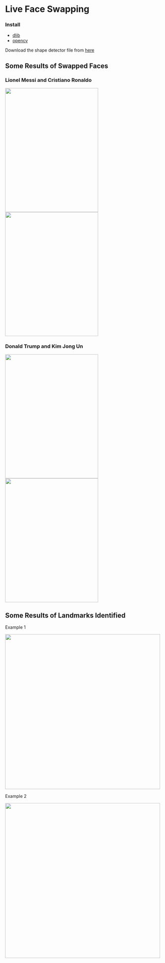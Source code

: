 # Live Face Swapping

### Install

 - [dlib](https://github.com/davisking/dlib)
 - [opencv](https://opencv.com)

Download the shape detector file from [here](http://dlib.net/files/shape_predictor_68_face_landmarks.dat.bz2)

## Some Results of Swapped Faces


### Lionel Messi and Cristiano Ronaldo

<img src="https://github.com/hoangmanhkhiem/Face_Swapper/RSM.jpg" alt="" data-canonical-src="https://github.com/hoangmanhkhiem/Face_Swapper/RSM.jpg" width="300" height="400" />


<img src="https://github.com/hoangmanhkhiem/Face_Swapper/MSR.jpg" alt="" data-canonical-src="https://github.com/hoangmanhkhiem/Face_Swapper/RSM.jpg" width="300" height="400" />



### Donald Trump and Kim Jong Un

<img src="https://github.com/hoangmanhkhiem/Face_Swapper/TSK.jpg" alt="" data-canonical-src="https://github.com/hoangmanhkhiem/Face_Swapper/RSM.jpg" width="300" height="400" />


<img src="https://github.com/hoangmanhkhiem/Face_Swapper/KST.jpg" alt="" data-canonical-src="https://github.com/hoangmanhkhiem/Face_Swapper/RSM.jpg" width="300" height="400" />



## Some Results of Landmarks Identified


Example 1

<img src="https://github.com/hoangmanhkhiem/Face_Swapper/Example%201.png" alt="" data-canonical-src="https://github.com/hoangmanhkhiem/Face_Swapper/Example%201.png" width="500" height="500" />


Example 2 

<img src="https://github.com/hoangmanhkhiem/Face_Swapper/Example%202.png" alt="" data-canonical-src="https://github.com/hoangmanhkhiem/Face_Swapper/Example%202.png" width="500" height="500" />
